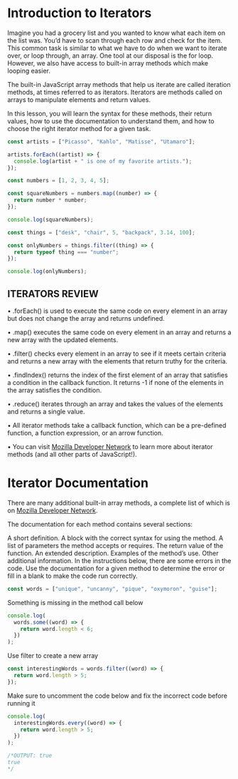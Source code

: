 # **Introduction to Iterators**

Imagine you had a grocery list and you wanted to know what each item on the list was. You’d have to scan through each row and check for the item. This common task is similar to what we have to do when we want to iterate over, or loop through, an array. One tool at our disposal is the for loop. However, we also have access to built-in array methods which make looping easier.

The built-in JavaScript array methods that help us iterate are called iteration methods, at times referred to as iterators. Iterators are methods called on arrays to manipulate elements and return values.

In this lesson, you will learn the syntax for these methods, their return values, how to use the documentation to understand them, and how to choose the right iterator method for a given task.

```javascript
const artists = ["Picasso", "Kahlo", "Matisse", "Utamaro"];

artists.forEach((artist) => {
  console.log(artist + " is one of my favorite artists.");
});

const numbers = [1, 2, 3, 4, 5];

const squareNumbers = numbers.map((number) => {
  return number * number;
});

console.log(squareNumbers);

const things = ["desk", "chair", 5, "backpack", 3.14, 100];

const onlyNumbers = things.filter((thing) => {
  return typeof thing === "number";
});

console.log(onlyNumbers);
```

## **ITERATORS REVIEW**

• .forEach() is used to execute the same code on every element in an array but does not change the array and returns undefined.

• .map() executes the same code on every element in an array and returns a new array with the updated elements.

• .filter() checks every element in an array to see if it meets certain criteria and returns a new array with the elements that return truthy for the criteria.

• .findIndex() returns the index of the first element of an array that satisfies a condition in the callback function. It returns -1 if none of the elements in the array satisfies the condition.

• .reduce() iterates through an array and takes the values of the elements and returns a single value.

• All iterator methods take a callback function, which can be a pre-defined function, a function expression, or an arrow function.

• You can visit [Mozilla Developer Network](https://developer.mozilla.org/en-US/docs/Web/JavaScript/Reference/Global_Objects/Array) to learn more about iterator methods (and all other parts of JavaScript!).

# Iterator Documentation

There are many additional built-in array methods, a complete list of which is on [Mozilla Developer Network](https://developer.mozilla.org/en-US/docs/Web/JavaScript/Reference/Global_Objects/Array#Iteration_methods).

The documentation for each method contains several sections:

A short definition.
A block with the correct syntax for using the method.
A list of parameters the method accepts or requires.
The return value of the function.
An extended description.
Examples of the method’s use.
Other additional information.
In the instructions below, there are some errors in the code. Use the documentation for a given method to determine the error or fill in a blank to make the code run correctly.

```javascript
const words = ["unique", "uncanny", "pique", "oxymoron", "guise"];
```
Something is missing in the method call below
```javascript
console.log(
  words.some((word) => {
    return word.length < 6;
  })
);
```
Use filter to create a new array
```javascript
const interestingWords = words.filter((word) => {
  return word.length > 5;
});
```
Make sure to uncomment the code below and fix the incorrect code before running it
```javascript
console.log(
  interestingWords.every((word) => {
    return word.length > 5;
  })
);

/*OUTPUT: true
true
*/
```
